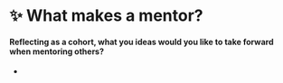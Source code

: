 # :sparkles: What makes a mentor?

#### Reflecting as a cohort, what you ideas would you like to take forward when mentoring others?

-
